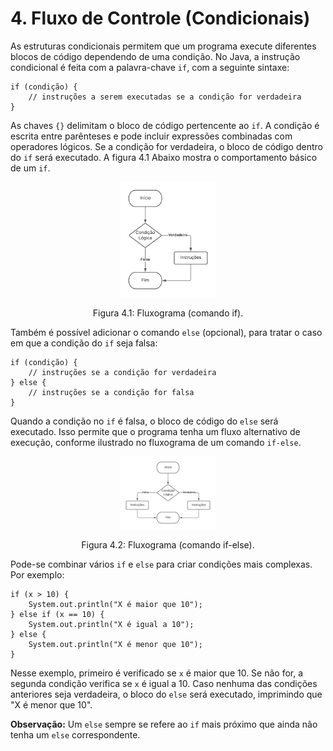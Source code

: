 # 4. Fluxo de Controle (Condicionais)

As estruturas condicionais permitem que um programa execute diferentes blocos de código dependendo de uma condição. No Java, a instrução condicional é feita com a palavra-chave `if`, com a seguinte sintaxe:

```
if (condição) {
    // instruções a serem executadas se a condição for verdadeira
}
```

As chaves `{}` delimitam o bloco de código pertencente ao `if`. A condição é escrita entre parênteses e pode incluir expressões combinadas com operadores lógicos. Se a condição for verdadeira, o bloco de código dentro do `if` será executado. A figura 4.1 Abaixo mostra o comportamento básico de um `if`.

<div align="center">
    <img src="../imgs/comando_if.png" width="30%" style="max-height: 80vh;"/>
    <p>Figura 4.1: Fluxograma (comando if).</p>
</div>

Também é possível adicionar o comando `else` (opcional), para tratar o caso em que a condição do `if` seja falsa:

```
if (condição) {
    // instruções se a condição for verdadeira
} else {
    // instruções se a condição for falsa
}
```

Quando a condição no `if` é falsa, o bloco de código do `else` será executado. Isso permite que o programa tenha um fluxo alternativo de execução, conforme ilustrado no fluxograma de um comando `if-else`.

<div align="center">
    <img src="../imgs/comando_if_else.png" width="30%" style="max-height: 80vh;"/>
    <p>Figura 4.2: Fluxograma (comando if-else).</p>
</div>

Pode-se combinar vários `if` e `else` para criar condições mais complexas. Por exemplo:

```
if (x > 10) {
    System.out.println("X é maior que 10");
} else if (x == 10) {
    System.out.println("X é igual a 10");
} else {
    System.out.println("X é menor que 10");
}
```

Nesse exemplo, primeiro é verificado se `x` é maior que 10. Se não for, a segunda condição verifica se `x` é igual a 10. Caso nenhuma das condições anteriores seja verdadeira, o bloco do `else` será executado, imprimindo que "X é menor que 10".

**Observação:** Um `else` sempre se refere ao `if` mais próximo que ainda não tenha um `else` correspondente.